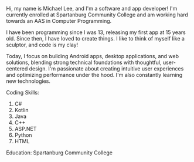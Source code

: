 Hi, my name is Michael Lee, and I'm a software and app developer! I'm currently enrolled at Spartanburg Community College and am working hard towards an AAS in Computer Programming.

I have been programming since I was 13, releasing my first app at 15 years old. Since then, I have loved to create things. I like to think of myself like a sculptor, and code is my clay!

Today, I focus on building Android apps, desktop applications, and web solutions, blending strong technical foundations with thoughtful, user-centered design. I'm passionate about creating intuitive user experiences and optimizing performance under the hood. I'm also constantly learning new technologies.

Coding Skills:

1. C#
2. Kotlin
3. Java
4. C++
5. ASP.NET
6. Python
7. HTML

Education: Spartanburg Community College

<!--
**Phascinate/Phascinate** is a ✨ _special_ ✨ repository because its `README.md` (this file) appears on your GitHub profile.

Here are some ideas to get you started:

- 🔭 I’m currently working on ...
- 🌱 I’m currently learning ...
- 👯 I’m looking to collaborate on ...
- 🤔 I’m looking for help with ...
- 💬 Ask me about ...
- 📫 How to reach me: ...
- 😄 Pronouns: ...
- ⚡ Fun fact: ...
-->
